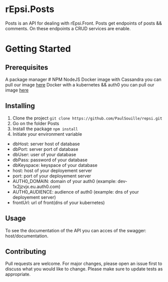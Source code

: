 # rEpsi.Posts
Posts is an API for dealing with rEpsi.Front.
Posts get endpoints of posts && comments.
On these endpoints a CRUD services are enable. 
# Getting Started

## Prerequisites
 A package manager # NPM 
 NodeJS 
 Docker image with Cassandra you can pull our image [here](http://link)
 Docker with a kubernetes && auth0  you can pull our image [here]()
## Installing

1. Clone the project
```git clone https://github.com/PaulSouille/repsi.git```
2. Go on the folder Posts
3. Install the package
```npm install ```
4. Initiate your environment variable 
* dbHost: server host of database
* dbPort: server port of database 
* dbUser: user of your database
* dbPass: password of your database
* dbKeyspace: keyspace of your database 
* host: host of your deployement server
* port: port of your deployement server
* AUTH0_DOMAIN: domain of your auth0 (example: dev-1x2jzvjx.eu.auth0.com)
* AUTH0_AUDIENCE: audience of auth0 (example: dns of your deployement server)
* frontUrl: url of front(dns of your kubernetes)


## Usage
To see the documentation of the API you can acces of the swagger:  host/documentation.


## Contributing
Pull requests are welcome. For major changes, please open an issue first to discuss what you would like to change.
Please make sure to update tests as appropriate.